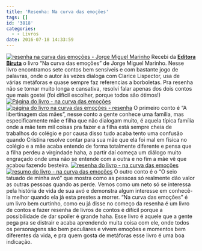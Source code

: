 ```yaml
---
title: 'Resenha: Na curva das emoções'
tags: []
id: '3818'
categories:
  - - Livros
date: 2016-07-18 14:33:59
---
```


[![resenha na curva das emoções - Jorge Miguel Marinho](http://natalia.blog.br/wp-content/uploads/2016/07/livro-Na-curva-das-emoções-Jorge-Miguel-Marinho-1024x768.jpg)](http://natalia.blog.br/wp-content/uploads/2016/07/livro-Na-curva-das-emoções-Jorge-Miguel-Marinho.jpg) Recebi da **[Editora Biruta](https://www.editorabiruta.com.br/)** o livro “Na curva das emoções” de Jorge Miguel Marinho. Nesse livro encontramos sete contos bem sensíveis e com bastante jogo de palavras, onde o autor às vezes dialoga com Clarice Lispector, usa de várias metáforas e quase sempre faz referencias a borboletas. Pra resenha não se tornar muito longa e cansativa, resolvi falar apenas dos dois contos que mais gostei (foi difícil escolher, porque todos são ótimos!) [![Página do livro - na curva das emoções ](http://natalia.blog.br/wp-content/uploads/2016/07/resenha-do-livro-na-curva-das-emoões-1024x768.jpg)](http://natalia.blog.br/wp-content/uploads/2016/07/resenha-do-livro-na-curva-das-emoões.jpg) [![página do livro na curva das emoções - resenha ](http://natalia.blog.br/wp-content/uploads/2016/07/livro-na-curva-das-emoções-resumo-1024x768.jpg)](http://natalia.blog.br/wp-content/uploads/2016/07/livro-na-curva-das-emoções-resumo.jpg) O primeiro conto é “A libertinagem das mães”, nesse conto a gente conhece uma família, mas especificamente mãe e filha que não dialogam muito, é aquela típica família onde a mãe tem mil coisas pra fazer e a filha está sempre cheia de trabalhos do colégio e por causa disso tudo acaba tento uma confusão quando Cristina resolve contar para sua mãe que ela foi mal em física no colégio e a mãe acaba entendo de forma totalmente diferente e pensa que a filha perdeu a virgindade haha, a partir daí começa um diálogo muito engraçado onde uma não se entende com a outra e no fim a mãe vê que acabou fazendo besteira. [![resenha do livro - na curva das emoções](http://natalia.blog.br/wp-content/uploads/2016/07/lombada-do-livro-na-curva-das-emoções-1024x768.jpg)](http://natalia.blog.br/wp-content/uploads/2016/07/lombada-do-livro-na-curva-das-emoções.jpg) [![resumo do livro - na curva das emoções](http://natalia.blog.br/wp-content/uploads/2016/07/resumo-na-curva-das-emoções-jorge-miguel-marinho-768x1024.jpg)](http://natalia.blog.br/wp-content/uploads/2016/07/resumo-na-curva-das-emoções-jorge-miguel-marinho.jpg) O outro conto é o “O seio tatuado de minha avó” que mostra como as pessoas só realmente dão valor as outras pessoas quando as perde. Vemos como um neto só se interessa pela história de vida de sua avó e demonstra algum interesse em conhecê-la melhor quando ela já esta prestes a morrer. “Na curva das emoções” é um livro bem curtinho, como eu já disse no começo da resenha é um livro de contos e fazer resenha de livros de contos é difícil porque a possibilidade de dar spoiler é grande haha. Esse livro é aquele que a gente pega pra se distrair e acaba aprendendo muita coisa com ele, onde todos os personagens são bem peculiares e vivem emoções e momentos bem diferentes da vida, e pra quem gosta de metáforas esse livro é uma boa indicação.